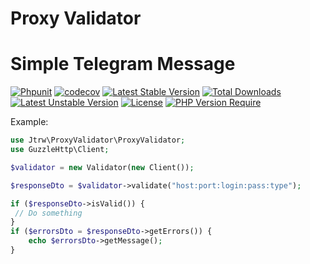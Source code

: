 # Proxy Validator

# Simple Telegram Message

[![Phpunit](https://github.com/jtrw/proxy-validator/workflows/PHP%20Composer/badge.svg)](https://github.com/jtrw/simple-telegram-message/actions)
[![codecov](https://codecov.io/gh/jtrw/proxy-validator/branch/master/graph/badge.svg?token=UADT3RAW2A)](https://codecov.io/gh/jtrw/proxy-validator)
[![Latest Stable Version](http://poser.pugx.org/jtrw/proxy-validator/v)](https://packagist.org/packages/jtrw/proxy-validator)
[![Total Downloads](http://poser.pugx.org/jtrw/proxy-validator/downloads)](https://packagist.org/packages/jtrw/proxy-validator)
[![Latest Unstable Version](http://poser.pugx.org/jtrw/proxy-validator/v/unstable)](https://packagist.org/packages/jtrw/proxy-validator)
[![License](http://poser.pugx.org/jtrw/simple-telegram-message/license)](https://packagist.org/packages/jtrw/proxy-validator)
[![PHP Version Require](http://poser.pugx.org/jtrw/proxy-validator/require/php)](https://packagist.org/packages/jtrw/proxy-validator)

Example:

```php
use Jtrw\ProxyValidator\ProxyValidator;
use GuzzleHttp\Client;

$validator = new Validator(new Client());

$responseDto = $validator->validate("host:port:login:pass:type");

if ($responseDto->isValid()) {
 // Do something
}
if ($errorsDto = $responseDto->getErrors()) {
    echo $errorsDto->getMessage();
}

```
